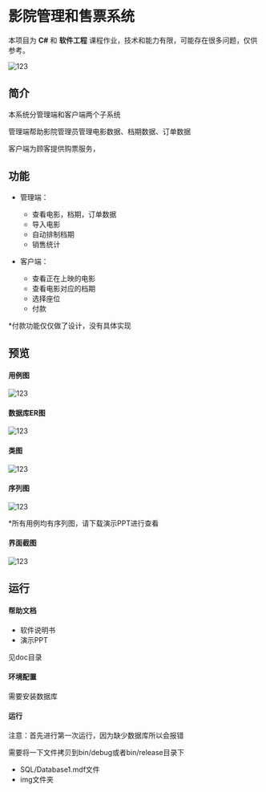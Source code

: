 
# 影院管理和售票系统
本项目为 **C#** 和 **软件工程** 课程作业，技术和能力有限，可能存在很多问题，仅供参考。

![123](http://llag.net/markdown-img/wqeqw.jpg)

## 简介

本系统分管理端和客户端两个子系统

管理端帮助影院管理员管理电影数据、档期数据、订单数据

客户端为顾客提供购票服务，

## 功能
* 管理端：
  - 查看电影，档期，订单数据
  - 导入电影
  - 自动排制档期
  - 销售统计

* 客户端：
  - 查看正在上映的电影
  - 查看电影对应的档期
  - 选择座位
  - 付款

*付款功能仅仅做了设计，没有具体实现

## 预览

#### 用例图
![123](http://llag.net/markdown-img/0.用例图.png)
#### 数据库ER图
![123](http://llag.net/markdown-img/0.ER图.png)
#### 类图
![123](http://llag.net/markdown-img/0.类图.png)
#### 序列图
![123](http://llag.net/markdown-img/0.序列图-购票.png)

*所有用例均有序列图，请下载演示PPT进行查看

#### 界面截图
![123](http://llag.net/markdown-img/wqeqw.jpg)



## 运行


#### 帮助文档
* 软件说明书
* 演示PPT

见doc目录

#### 环境配置
需要安装数据库

#### 运行
注意：首先进行第一次运行，因为缺少数据库所以会报错

需要将一下文件拷贝到bin/debug或者bin/release目录下

* SQL/Database1.mdf文件
* img文件夹





